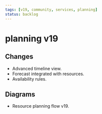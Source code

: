 ```yaml
---
tags: [v19, community, services, planning]
status: backlog
---
```

# planning v19

## Changes
- Advanced timeline view.
- Forecast integrated with resources.
- Availability rules.

## Diagrams
- Resource planning flow v19.





